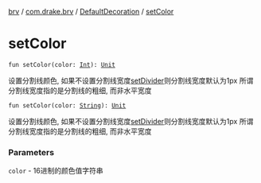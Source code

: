 [brv](../../index.md) / [com.drake.brv](../index.md) / [DefaultDecoration](index.md) / [setColor](./set-color.md)

# setColor

`fun setColor(color: `[`Int`](https://kotlinlang.org/api/latest/jvm/stdlib/kotlin/-int/index.html)`): `[`Unit`](https://kotlinlang.org/api/latest/jvm/stdlib/kotlin/-unit/index.html)

设置分割线颜色, 如果不设置分割线宽度[setDivider](set-divider.md)则分割线宽度默认为1px
所谓分割线宽度指的是分割线的粗细, 而非水平宽度

`fun setColor(color: `[`String`](https://kotlinlang.org/api/latest/jvm/stdlib/kotlin/-string/index.html)`): `[`Unit`](https://kotlinlang.org/api/latest/jvm/stdlib/kotlin/-unit/index.html)

设置分割线颜色, 如果不设置分割线宽度[setDivider](set-divider.md)则分割线宽度默认为1px
所谓分割线宽度指的是分割线的粗细, 而非水平宽度

### Parameters

`color` - 16进制的颜色值字符串